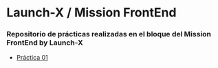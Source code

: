 # Launch-X  / Mission FrontEnd

### Repositorio de prácticas realizadas en el bloque del Mission FrontEnd by Launch-X

* <a href= "https://github.com/oscararcee/Launch-X/tree/main/Practica-01">Práctica 01<a/>





